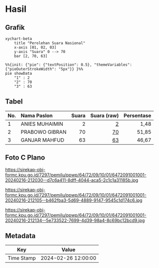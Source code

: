 # Hasil

## Grafik

```mermaid
xychart-beta
    title "Perolehan Suara Nasional"
    x-axis [01, 02, 03]
    y-axis "Suara" 0 --> 70
    bar [2, 70, 63]
```

```mermaid
%%{init: {"pie": {"textPosition": 0.5}, "themeVariables": {"pieOuterStrokeWidth": "5px"}} }%%
pie showData
    "1" : 2
    "2" : 70
    "3" : 63
```

## Tabel

| No. | Nama Paslon    | Suara | Suara (raw) | Persentase |
|:--- |:-------------- | -----:| -----------:| ----------:|
| 1   | ANIES MUHAIMIN | 2     | [2][p-1]    | 1,48       |
| 2   | PRABOWO GIBRAN | 70    | [70][p-2]   | 51,85      |
| 3   | GANJAR MAHFUD  | 63    | [63][p-3]   | 46,67      |


[p-1]: https://github.com/gigit-pemilu/pemilu-2024/blob/main/pilpres/hitung-suara/sub/64-kalimantan-timur/sub/72-kota-samarinda/sub/09-samarinda-kota/sub/1001-karang-mumus/sub/001-tps/sub/paslon-1.txt
[p-2]: https://github.com/gigit-pemilu/pemilu-2024/blob/main/pilpres/hitung-suara/sub/64-kalimantan-timur/sub/72-kota-samarinda/sub/09-samarinda-kota/sub/1001-karang-mumus/sub/001-tps/sub/paslon-2.txt
[p-3]: https://github.com/gigit-pemilu/pemilu-2024/blob/main/pilpres/hitung-suara/sub/64-kalimantan-timur/sub/72-kota-samarinda/sub/09-samarinda-kota/sub/1001-karang-mumus/sub/001-tps/sub/paslon-3.txt

## Foto C Plano

https://sirekap-obj-formc.kpu.go.id/7297/pemilu/ppwp/64/72/09/10/01/6472091001001-20240216-212030--d7c6a411-8dff-4044-aca5-2c1c1a31185b.jpg

https://sirekap-obj-formc.kpu.go.id/7297/pemilu/ppwp/64/72/09/10/01/6472091001001-20240216-212105--b462fba3-5d69-4889-9147-9545c1d174c6.jpg

https://sirekap-obj-formc.kpu.go.id/7297/pemilu/ppwp/64/72/09/10/01/6472091001001-20240216-212134--5e733522-7699-4d39-98a4-8c69bc12bcd9.jpg


## Metadata

| Key        | Value               |
| ---------- | ------------------- |
| Time Stamp | 2024-02-26 12:00:00 |



